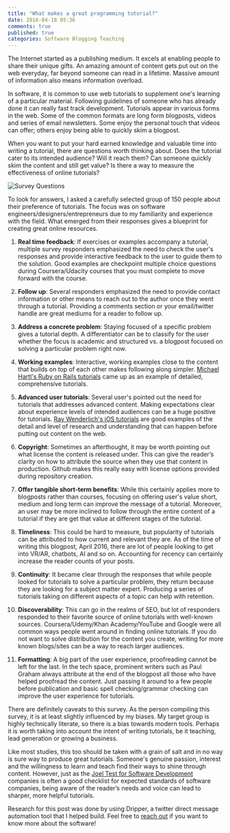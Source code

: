 ```yaml
---
title: "What makes a great programming tutorial?"
date: 2016-04-18 05:36
comments: true
published: true
categories: Software Blogging Teaching
---
```


The Internet started as a publishing medium. It excels at enabling people to share their unique gifts. An amazing amount of content gets put out on the web everyday, far beyond someone can read in a lifetime. Massive amount of information also means information overload.

In software, it is common to use web tutorials to supplement one's learning of a particular material. Following guidelines of someone who has already done it can really fast track development. Tutorials appear in various forms in the web. Some of the common formats are long form blogposts, videos and series of email newsletters. Some enjoy the personal touch that videos can offer; others enjoy being able to quickly skim a blogpost.

When you want to put your hard earned knowledge and valuable time into writing a tutorial, there are questions worth thinking about. Does the tutorial cater to its intended audience? Will it reach them? Can someone quickly skim the content and still get value? Is there a way to measure the effectiveness of online tutorials?

![Survey Questions](https://files.slack.com/files-pri/T025F19MZ-F1ASWBLV8/pasted_image_at_2016_05_22_04_58_pm.png "Survey Questions")

To look for answers, I asked a carefully selected group of 150 people about their preference of tutorials. The focus was on software engineers/designers/entrepreneurs due to my familiarity and experience with the field. What emerged from their responses gives a blueprint for creating great online resources. 

1. **Real time feedback**: If exercises or examples accompany a tutorial, multiple survey responders emphasized the need to check the user's responses and provide interactive feedback to the user to guide them to the solution. Good examples are checkpoint multiple choice questions during Coursera/Udacity courses that you must complete to move forward with the course.

2. **Follow up**: Several responders emphasized the need to provide contact information or other means to reach out to the author once they went through a tutorial. Providing a comments section or your email/twitter handle are great mediums for a reader to follow up.

3. **Address a concrete problem**: Staying focused of a specific problem gives a tutorial depth. A differentiator can be to classify for the user whether the focus is academic and structured vs. a blogpost focused on solving a particular problem right now.

4. **Working examples**: Interactive, working examples close to the content that builds on top of each other makes following along simpler. [Michael Hartl's Ruby on Rails tutorials](https://www.railstutorial.org/) came up as an example of detailed, comprehensive tutorials.

5. **Advanced user tutorials**: Several user's pointed out the need for tutorials that addresses advanced content. Making expectations clear about experience levels of intended audiences can be a huge positive for tutorials. [Ray Wenderlich's iOS tutorials](https://www.raywenderlich.com/video-tutorials) are good examples of the detail and level of research and understanding that can happen before putting out content on the web.

<!-- more -->

6. **Copyright**: Sometimes an afterthought, it may be worth pointing out what license the content is released under. This can give the reader’s clarity on how to attribute the source when they use that content in production. Github makes this really easy with license options provided  during repository creation.

7. **Offer tangible short-term benefits**: While this certainly applies more to blogposts rather than courses, focusing on offering user's value short, medium and long term can improve the message of a tutorial. Moreover, an user may be more inclined to follow through the entire content of a tutorial if they are get that value at different stages of the tutorial.

8. **Timeliness**: This could be hard to measure, but popularity of tutorials can be attributed to how current and relevant they are. As of the time of writing this blogpost, April 2016, there are lot of people looking to get into VR/AR, chatbots, AI and so on. Accounting for recency can certainly increase the reader counts of your posts.

9. **Continuity**: It became clear through the responses that while people looked for tutorials to solve a particular problem, they return because they are looking for a subject matter expert. Producing a series of tutorials taking on different aspects of a topic can help with retention.

10. **Discoverability**: This can go in the realms of SEO, but lot of responders responded to their favorite source of online tutorials with well-known sources. Coursera/Udemy/Khan Academy/YouTube and Google were all common ways people went around in finding online tutorials. If you do not want to solve distribution for the content you create, writing for more known blogs/sites can be a way to reach larger audiences.

11. **Formatting**: A big part of the user experience, proofreading cannot be left for the last. In the tech space, prominent writers such as Paul Graham always attribute at the end of the blogpost all those who have helped proofread the content. Just passing it around to a few people before publication and basic spell checking/grammar checking can improve the user experience for tutorials.

There are definitely caveats to this survey. As the person compiling this survey, it is at least slightly influenced by my biases. My target group is highly technically literate, so there is a bias towards modern tools. Perhaps it is worth taking into account the intent of writing tutorials, be it teaching, lead generation or growing a business. 

Like most studies, this too should be taken with a grain of salt and in no way is sure way to produce great tutorials. Someone's genuine passion, interest and the willingness to learn and teach find their ways to shine through content. However, just as the [Joel Test for Software Development](http://www.joelonsoftware.com/articles/fog0000000043.html) companies is often a good checklist for expected standards of software companies, being aware of the reader’s needs and voice can lead to sharper, more helpful tutorials.

Research for this post was done by using Dripper, a twitter direct message automation tool that I helped build. Feel free to [reach out](mailto:avi@aviadas.com) if you want to know more about the software!
